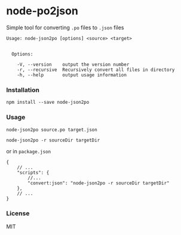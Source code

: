 # node-po2json

Simple tool for converting `.po` files to `.json` files

```
Usage: node-json2po [options] <source> <target>


  Options:

    -V, --version    output the version number
    -r, --recursive  Recursively convert all files in directory
    -h, --help       output usage information
```

### Installation
```
npm install --save node-json2po
```

### Usage
```
node-json2po source.po target.json
```
```
node-json2po -r sourceDir targetDir
```

or in `package.json`
```
{
    // ...
    "scripts": {
        //...
        "convert:json": "node-json2po -r sourceDir targetDir"
    },
    // ...
}
```

### License

MIT